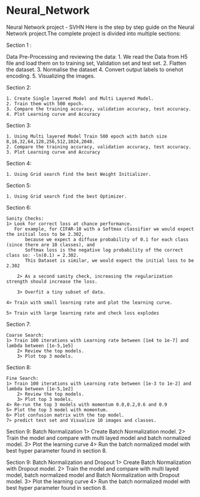 # Neural_Network
Neural Network project - SVHN
Here is the step by step guide on the Neural Network project.The complete project is divided into multiple sections:

Section 1 : 

Data Pre-Processing and reviewing the data:
    1. We read the Data from H5 file and load them on to training set, Validation set and test set.
    2. Flatten the dataset.
    3. Normalise the dataset
    4. Convert output labels to onehot encoding.
    5. Visualizing the images.

Section 2:

    1. Create Single layered Model and Multi Layered Model.
    2. Train them with 500 epoch.
    3. Compare the training accuracy, validation accuracy, test accuracy.
    4. Plot Learning curve and Accuracy


Section 3:

    1. Using Multi layered Model Train 500 epoch with batch size 8,16,32,64,128,256,512,1024,2048.
    2. Compare the training accuracy, validation accuracy, test accuracy.
    3. Plot Learning curve and Accuracy

Section 4: 

    1. Using Grid search find the best Weight Initializer.

Section 5: 

    1. Using Grid search find the best Optimizer.

Section 6:

    Sanity Checks:
	1> Look for correct loss at chance performance.
	   For example, for CIFAR-10 with a Softmax classifier we would expect the initial loss to be 2.302, 
           because we expect a diffuse probability of 0.1 for each class (since there are 10 classes), and 
           Softmax loss is the negative log probability of the correct class so: -ln(0.1) = 2.302. 
           This Dataset is similar, we would expect the initial loss to be 2.302

        2> As a second sanity check, increasing the regularization strength should increase the loss.

        3> Overfit a tiny subset of data.
	
	4> Train with small learning rate and plot the learning curve.

	5> Train with large learning rate and check loss explodes

Section 7: 

    Coarse Search:
	1> Train 100 iterations with Learning rate between [1e4 to 1e-7] and lambda between [1e-5,1e5]
        2> Review the top models.
        3> Plot top 3 models.

Section 8: 

    Fine Search:
	1> Train 100 iterations with Learning rate between [1e-3 to 1e-2] and lambda between [1e-5,1e2]
        2> Review the top models.
        3> Plot top 3 models.
	4> Re-run the top 3 models with momentum 0.0,0.2,0.6 and 0.9
	5> Plot the top 3 model with momentum.
	6> Plot confusion matrix with the top model.
	7> predict test set and Visualize 10 images and classes.

Section 9:
	Batch Normalization
	1> Create Batch Normalization model.
	2> Train the model and compare with multi layed model and batch normalized model.
	3> Plot the learning curve
	4> Run the batch normalized model with best hyper parameter found in section 8.


Section 9:
	Batch Normalization and Dropout
	1> Create Batch Normalization with Dropout model.
	2> Train the model and compare with multi layed model, batch normalized model and Batch Normalization with Dropout model.
	3> Plot the learning curve
	4> Run the batch normalized model with best hyper parameter found in section 8.


